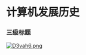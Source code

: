 # 计算机发展历史
### 三级标题
[![D3vah6.png](https://s3.ax1x.com/2020/11/22/D3vah6.png)](https://imgchr.com/i/D3vah6)
